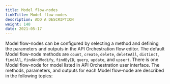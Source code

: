 ```yaml
---
title: Model flow-nodes
linkTitle: Model flow-nodes
description: ADD A DESCRIPTION
weight: 140
date: 2021-05-17
---
```


Model flow-nodes can be configured by selecting a method and defining the parameters and outputs in the API Orchestration flow editor. The default Model flow-node methods are `count`, `create`, `delete`, `deleteAll`, `distinct`, `findAll`, `findAndModify`, `findByID`, `query`, `update`, and `upsert`. There is one Model flow-node for model listed in API Orchestration user interface. The methods, parameters, and outputs for each Model flow-node are described in the following topics:
